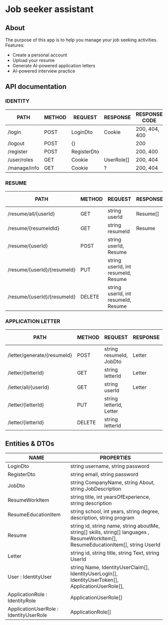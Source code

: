 # Job seeker assistant

## About

The purpose of this app is to help you manage your job seeking activities. Features:

<ul>
    <li>Create a personal account</li>
    <li>Upload your resume</li>
    <li>Generate AI-powered application letters</li>
    <li>AI-powered interview practice</li>
</ul>

## API documentation

### IDENTITY

| PATH         | METHOD | REQUEST     | RESPONSE   | RESPONSE CODE |
| ------------ | ------ | ----------- | ---------- | ------------- |
| /login       | POST   | LoginDto    | Cookie     | 200, 404, 400 |
| /logout      | POST   | {}          |            | 200           |
| /register    | POST   | RegisterDto |            | 200, 400      |
| /user/roles  | GET    | Cookie      | UserRole[] | 200, 404      |
| /manage/info | GET    | Cookie      | ?          | 200, 404      |

### RESUME

| PATH                        | METHOD | REQUEST                             | RESPONSE | RESPONSE CODE |
| --------------------------- | ------ | ----------------------------------- | -------- | ------------- |
| /resume/all/{userId}        | GET    | string userId                       | Resume[] | 200, 404, 401 |
| /resume/{resumeIdId}        | GET    | string resumeId                     | Resume   | 200, 404, 401 |
| /resume/{userId}            | POST   | string userId, Resume               |          | 200, 404, 401 |
| /resume/{userId}/{resumeId} | PUT    | string userId, int resumeId, Resume |          | 200, 404, 401 |
| /resume/{userId}/{resumeId} | DELETE | string userId, int resumeId, Resume |          | 200, 404, 401 |

### APPLICATION LETTER

| PATH                        | METHOD | REQUEST                 | RESPONSE | RESPONSE CODE |
| --------------------------- | ------ | ----------------------- | -------- | ------------- |
| /letter/generate/{resumeId} | POST   | string resumeId, JobDto | Letter   | 200, 404, 401 |
| /letter/{letterId}          | GET    | string letterId         | Letter   | 200, 404, 401 |
| /letter/all/{userId}        | GET    | string userId           | Letter   | 200, 404, 401 |
| /letter/{letterId}          | PUT    | string letterId, Letter |          | 200, 404, 401 |
| /letter/{letterId}          | DELETE | string letterId         |          | 200, 404, 401 |

## Entities & DTOs

| NAME                                   | PROPERTIES                                                                                                                           |
| -------------------------------------- | ------------------------------------------------------------------------------------------------------------------------------------ |
| LoginDto                               | string username, string password                                                                                                     |
| RegisterDto                            | string email, string password                                                                                                        |
| JobDto                                 | string CompanyName, string About, string JobDescription                                                                              |
| ResumeWorkItem                         | string title, int yearsOfExperience, string description                                                                              |
| ResumeEducationItem                    | string school, int years, string degree, description, string program                                                                 |
| Resume                                 | string id, string name, string aboutMe, string[] skills, string[] languages , ResumeWorkItem[], ResumeEducationItem[], string UserId |
| Letter                                 | string id, string title, string Text, string UserId                                                                                  |
| User : IdentityUser                    | string Name, IdentityUserClaim[], IdentityUserLogin[], IdentityUserToken[], ApplicationUserRole[],                                   |
| ApplicationRole : IdentityRole         | ApplicationUserRole[]                                                                                                                |
| ApplicationUserRole : IdentityUserRole | ApplicationRole[]                                                                                                                    |
